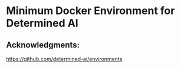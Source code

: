 # Minimum Docker Environment for Determined AI

## Acknowledgments:

https://github.com/determined-ai/environments